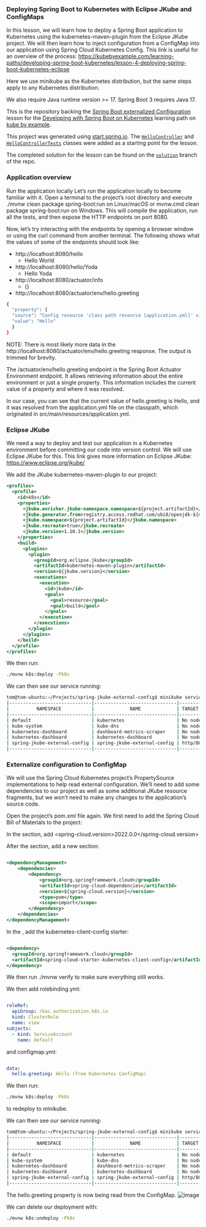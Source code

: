 ### Deploying Spring Boot to Kubernetes with Eclipse JKube and ConfigMaps

In this lesson, we will learn how to deploy a Spring Boot application to Kubernetes using the kubernetes-maven-plugin from the Eclipse JKube project.
We will then learn how to inject configuration from a ConfigMap into our application using Spring Cloud Kubernetes Config.
This link is useful for an overview of the process:
https://kubebyexample.com/learning-paths/developing-spring-boot-kubernetes/lesson-4-deploying-spring-boot-kubernetes-eclipse

Here we use minikube as the Kubernetes distribution, but the same steps apply to any Kubernetes distribution.

We also require Java runtime version >= 17. Spring Boot 3 requires Java 17.

This is the repository backing the [Spring Boot externalized Configuration](https://kubebyexample.com/en/learning-paths/developing-spring-boot-kubernetes/lesson-4-deploying-spring-boot-kubernetes-eclipse) lesson for the [Developing with Spring Boot on Kubernetes](https://kubebyexample.com/en/learning-paths/developing-spring-boot-kubernetes) learning path on [kube by example](https://kubebyexample.com).

This project was generated using [start.spring.io](https://start.spring.io). The [`HelloController`](src/main/java/org/acme/externalconfig/rest/HelloController.java) and [`HelloControllerTests`](src/test/java/org/acme/externalconfig/rest/HelloControllerTests.java) classes were added as a starting point for the lesson.

The completed solution for the lesson can be found on the [`solution`](https://github.com/RedHat-Middleware-Workshops/spring-jkube-external-config/tree/solution) branch of the repo.


### Application overview

Run the application locally
Let’s run the application locally to become familiar with it. Open a terminal to the project’s root directory and execute ./mvnw clean package spring-boot:run on Linux/macOS or mvnw.cmd clean package spring-boot:run on Windows. This will compile the application, run all the tests, and then expose the HTTP endpoints on port 8080.

Now, let’s try interacting with the endpoints by opening a browser window or using the curl command from another terminal. The following shows what the values of some of the endpoints should look like:

- http://localhost:8080/hello
  - Hello World
- http://localhost:8080/hello/Yoda
  - Hello Yoda
- http://localhost:8080/actuator/info
  - {}
- http://localhost:8080/actuator/env/hello.greeting
```bash
{
  "property": {
  "source": "Config resource 'class path resource [application.yml]' via location 'optional:classpath:/'",
  "value": "Hello"
  }
} 
```

NOTE: There is most likely more data in the http://localhost:8080/actuator/env/hello.greeting response. The output is trimmed for brevity.

The /actuator/env/hello.greeting endpoint is the Spring Boot Actuator Environment endpoint. It allows retrieving information about the entire environment or just a single property. This information includes the current value of a property and where it was resolved.

In our case, you can see that the current value of hello.greeting is Hello, and it was resolved from the application.yml file on the classpath, which originated in src/main/resources/application.yml.

### Eclipse JKube
We need a way to deploy and test our application in a Kubernetes environment before committing our code into version control. We will use Eclipse JKube for this.
This link gives more information on Eclipse JKube:
https://www.eclipse.org/jkube/

We add the JKube kubernetes-maven-plugin to our project:
```xml
<profiles>
  <profile>
    <id>k8s</id>
    <properties>
      <jkube.enricher.jkube-namespace.namespace>${project.artifactId}</jkube.enricher.jkube-namespace.namespace>
      <jkube.generator.from>registry.access.redhat.com/ubi8/openjdk-${maven.compiler.release}:latest</jkube.generator.from>
      <jkube.namespace>${project.artifactId}</jkube.namespace>
      <jkube.recreate>true</jkube.recreate>
      <jkube.version>1.10.1</jkube.version>
    </properties>
    <build>
      <plugins>
        <plugin>
          <groupId>org.eclipse.jkube</groupId>
          <artifactId>kubernetes-maven-plugin</artifactId>
          <version>${jkube.version}</version>
          <executions>
            <execution>
              <id>jkube</id>
              <goals>
                <goal>resource</goal>
                <goal>build</goal>
              </goals>
            </execution>
          </executions>
        </plugin>
      </plugins>
    </build>
  </profile>
</profiles>
```

We then run:
```bash
./mvnw k8s:deploy -Pk8s
```

We can then see our service running:
```bash
tom@tom-ubuntu:~/Projects/spring-jkube-external-config$ minikube service list
|------------------------------|------------------------------|--------------|---------------------------|
|          NAMESPACE           |             NAME             | TARGET PORT  |            URL            |
|------------------------------|------------------------------|--------------|---------------------------|
| default                      | kubernetes                   | No node port |
| kube-system                  | kube-dns                     | No node port |
| kubernetes-dashboard         | dashboard-metrics-scraper    | No node port |
| kubernetes-dashboard         | kubernetes-dashboard         | No node port |
| spring-jkube-external-config | spring-jkube-external-config | http/8080    | http://192.168.49.2:30526 |
|------------------------------|------------------------------|--------------|---------------------------|
```

### Externalize configuration to ConfigMap
We will use the Spring Cloud Kubernetes project’s PropertySource implementations to help read external configuration. We’ll need to add some dependencies to our project as well as some additional JKube resource fragments, but we won’t need to make any changes to the application’s source code.

Open the project’s pom.xml file again. We first need to add the Spring Cloud Bill of Materials to the project:

In the <properties> section, add <spring-cloud.version>2022.0.0</spring-cloud.version>

After the <properties> section, add a new section:
```xml

<dependencyManagement>
    <dependencies>
        <dependency>
            <groupId>org.springframework.cloud</groupId>
            <artifactId>spring-cloud-dependencies</artifactId>
            <version>${spring-cloud.version}</version>
            <type>pom</type>
            <scope>import</scope>
        </dependency>
    </dependencies>
</dependencyManagement>
```
In the <dependencies>, add the kubernetes-client-config starter:
```xml

<dependency>
  <groupId>org.springframework.cloud</groupId>
  <artifactId>spring-cloud-starter-kubernetes-client-config</artifactId>
</dependency>
```

We then run ./mvnw verify to make sure everything still works.

We then add rolebinding.yml:

```yaml

roleRef:
  apiGroup: rbac.authorization.k8s.io
  kind: ClusterRole
  name: view
subjects:
  - kind: ServiceAccount
    name: default
```

and configmap.yml:

```yaml

data:
  hello.greeting: Hello (from Kubernetes ConfigMap)
```

We then run:
```bash
./mvnw k8s:deploy -Pk8s
```

to redeploy to minikube.

We can then see our service running:
```bash
tom@tom-ubuntu:~/Projects/spring-jkube-external-config$ minikube service list
|------------------------------|------------------------------|--------------|---------------------------|
|          NAMESPACE           |             NAME             | TARGET PORT  |            URL            |
|------------------------------|------------------------------|--------------|---------------------------|
| default                      | kubernetes                   | No node port |
| kube-system                  | kube-dns                     | No node port |
| kubernetes-dashboard         | dashboard-metrics-scraper    | No node port |
| kubernetes-dashboard         | kubernetes-dashboard         | No node port |
| spring-jkube-external-config | spring-jkube-external-config | http/8080    | http://192.168.49.2:30526 |
|------------------------------|------------------------------|--------------|---------------------------|
```

The hello.greeting property is now being read from the ConfigMap.
![image](https://user-images.githubusercontent.com/27693622/236437868-ff528e4d-4096-42d3-8016-59f10aa90132.png)

We can delete our deployment with:
```bash
./mvnw k8s:undeploy -Pk8s
```

